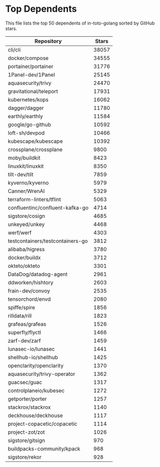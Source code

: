 
# Top Dependents

This file lists the top 50 dependents of in-toto-golang sorted by GitHub stars.

| Repository | Stars |
|------------|-------|
| cli/cli | 38057 |
| docker/compose | 34555 |
| portainer/portainer | 31776 |
| 1Panel-dev/1Panel | 25145 |
| aquasecurity/trivy | 24470 |
| gravitational/teleport | 17931 |
| kubernetes/kops | 16062 |
| dagger/dagger | 11780 |
| earthly/earthly | 11584 |
| google/go-github | 10592 |
| loft-sh/devpod | 10466 |
| kubescape/kubescape | 10392 |
| crossplane/crossplane | 9800 |
| moby/buildkit | 8423 |
| linuxkit/linuxkit | 8350 |
| tilt-dev/tilt | 7859 |
| kyverno/kyverno | 5979 |
| Canner/WrenAI | 5329 |
| terraform-linters/tflint | 5063 |
| confluentinc/confluent-kafka-go | 4714 |
| sigstore/cosign | 4685 |
| unkeyed/unkey | 4468 |
| werf/werf | 4303 |
| testcontainers/testcontainers-go | 3812 |
| alibaba/higress | 3780 |
| docker/buildx | 3712 |
| okteto/okteto | 3301 |
| DataDog/datadog-agent | 2961 |
| ddworken/hishtory | 2603 |
| frain-dev/convoy | 2535 |
| tensorchord/envd | 2080 |
| spiffe/spire | 1856 |
| rilldata/rill | 1823 |
| grafeas/grafeas | 1526 |
| superfly/flyctl | 1466 |
| zarf-dev/zarf | 1459 |
| lunasec-io/lunasec | 1441 |
| shellhub-io/shellhub | 1425 |
| openclarity/openclarity | 1370 |
| aquasecurity/trivy-operator | 1362 |
| guacsec/guac | 1317 |
| controlplaneio/kubesec | 1272 |
| getporter/porter | 1257 |
| stackrox/stackrox | 1140 |
| deckhouse/deckhouse | 1117 |
| project-copacetic/copacetic | 1114 |
| project-zot/zot | 1026 |
| sigstore/gitsign | 970 |
| buildpacks-community/kpack | 968 |
| sigstore/rekor | 928 |
